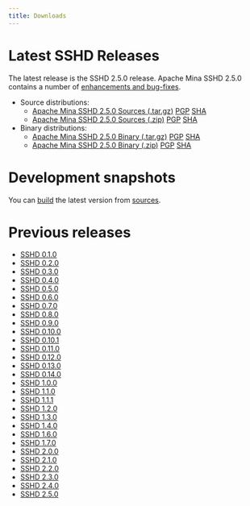 ```yaml
---
title: Downloads
---
```


# Latest SSHD Releases

The latest release is the SSHD 2.5.0 release.
Apache Mina SSHD 2.5.0 contains a number of [enhancements and bug-fixes](https://issues.apache.org/jira/secure/ReleaseNote.jspa?projectId=12310849&version=12346915).
 
* Source distributions:
    * [Apache Mina SSHD 2.5.0 Sources (.tar.gz)](https://www.apache.org/dyn/closer.lua/mina/sshd/2.5.0/apache-sshd-2.5.0-src.tar.gz) [PGP](https://www.apache.org/dist/mina/sshd/2.5.0/apache-sshd-2.5.0-src.tar.gz.asc) [SHA](https://www.apache.org/dist/mina/sshd/2.5.0/apache-sshd-2.5.0-src.tar.gz.sha1)
    * [Apache Mina SSHD 2.5.0 Sources (.zip)](https://www.apache.org/dyn/closer.lua/mina/sshd/2.5.0/apache-sshd-2.5.0-src.zip) [PGP](https://www.apache.org/dist/mina/sshd/2.5.0/apache-sshd-2.5.0-src.zip.asc) [SHA](https://www.apache.org/dist/mina/sshd/2.5.0/apache-sshd-2.5.0-src.zip.sha1)
* Binary distributions:
    * [Apache Mina SSHD 2.5.0 Binary (.tar.gz)](https://www.apache.org/dyn/closer.lua/mina/sshd/2.5.0/dist/apache-sshd-2.5.0.tar.gz) [PGP](https://www.apache.org/dist/mina/sshd/2.5.0/apache-sshd-2.5.0.tar.gz.asc) [SHA](https://www.apache.org/dist/mina/sshd/2.5.0/apache-sshd-2.5.0.tar.gz.sha1)
    * [Apache Mina SSHD 2.5.0 Binary (.zip)](https://www.apache.org/dyn/closer.lua/mina/sshd/2.5.0/dist/apache-sshd-2.5.0.zip) [PGP](https://www.apache.org/dist/mina/sshd/2.5.0/apache-sshd-2.5.0.zip.asc) [SHA](https://www.apache.org/dist/mina/sshd/2.5.0/apache-sshd-2.5.0.zip.sha1)

# Development snapshots

You can [build](sshd-project/building.html) the latest version from [sources](sshd-project/sources.html).

# Previous releases

* [SSHD 0.1.0](sshd-project/download_0.1.0.html)
* [SSHD 0.2.0](sshd-project/download_0.2.0.html)
* [SSHD 0.3.0](sshd-project/download_0.3.0.html)
* [SSHD 0.4.0](sshd-project/download_0.4.0.html)
* [SSHD 0.5.0](sshd-project/download_0.5.0.html)
* [SSHD 0.6.0](sshd-project/download_0.6.0.html)
* [SSHD 0.7.0](sshd-project/download_0.7.0.html)
* [SSHD 0.8.0](sshd-project/download_0.8.0.html)
* [SSHD 0.9.0](sshd-project/download_0.9.0.html)
* [SSHD 0.10.0](sshd-project/download_0.10.0.html)
* [SSHD 0.10.1](sshd-project/download_0.10.1.html)
* [SSHD 0.11.0](sshd-project/download_0.11.0.html)
* [SSHD 0.12.0](sshd-project/download_0.12.0.html)
* [SSHD 0.13.0](sshd-project/download_0.13.0.html)
* [SSHD 0.14.0](sshd-project/download_0.14.0.html)
* [SSHD 1.0.0](sshd-project/download_1.0.0.html)
* [SSHD 1.1.0](sshd-project/download_1.1.0.html)
* [SSHD 1.1.1](sshd-project/download_1.1.1.html)
* [SSHD 1.2.0](sshd-project/download_1.2.0.html)
* [SSHD 1.3.0](sshd-project/download_1.3.0.html)
* [SSHD 1.4.0](sshd-project/download_1.4.0.html)
* [SSHD 1.6.0](sshd-project/download_1.6.0.html)
* [SSHD 1.7.0](sshd-project/download_1.7.0.html)
* [SSHD 2.0.0](sshd-project/download_2.0.0.html)
* [SSHD 2.1.0](sshd-project/download_2.1.0.html)
* [SSHD 2.2.0](sshd-project/download_2.2.0.html)
* [SSHD 2.3.0](sshd-project/download_2.3.0.html)
* [SSHD 2.4.0](sshd-project/download_2.4.0.html)
* [SSHD 2.5.0](sshd-project/download_2.5.0.html)
